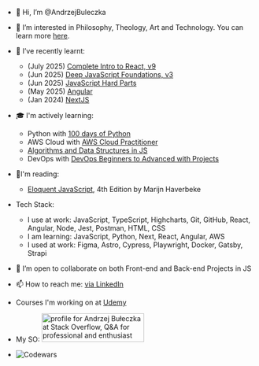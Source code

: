 - 👋 Hi, I’m @AndrzejBuleczka
- 👀 I’m interested in Philosophy, Theology, Art and Technology. You can learn more [here](https://andrzejbuleczka.github.io/my_portfolio/).
- 🌱 I’ve recently learnt:
    - (July 2025) [Complete Intro to React, v9](https://frontendmasters.com/courses/complete-react-v9/) 
    - (Jun 2025) [Deep JavaScript Foundations, v3](https://frontendmasters.com/courses/deep-javascript-v3/)
    - (Jun 2025) [JavaScript Hard Parts](https://frontendmasters.com/courses/javascript-hard-parts-v2/)
    - (May 2025) [Angular](https://www.udemy.com/certificate/UC-b3004c61-6438-417e-b35e-f097f912e3a2/)
    - (Jan 2024) [NextJS](https://www.udemy.com/certificate/UC-b658ecd7-33f2-445e-8759-af63dbe48e3b/) 

- 🎓 I'm actively learning:
    - Python with [100 days of Python](https://www.udemy.com/share/103J8C3@OFPJXN3E6LlmauCeyHh1wh7sQwDSxFwsZ_O6KWDDC7R51qAL2x2htmHB0q-6OeyPVw==/)
    - AWS Cloud with [AWS Cloud Practitioner](https://www.udemy.com/share/103aFP3@2lkCljnzT1jzDmKfqt62CXE1DmFVXrc00EKZpo5s4RoxtJTeJU-NgmWg5ru08cy9mg==/)
    - [Algorithms and Data Structures in JS](https://www.udemy.com/share/101XY23@xRsexBQCBD5ol38Xeg5JGnm9VCPp23m3vW5nslllzBfcdRYa-LV31Tceu1q_0tjkhQ==/)
    - DevOps with [DevOps Beginners to Advanced with Projects](https://www.udemy.com/share/104Xxm3@CyD1bj8mRHaxzFxlJid-EYu56OA-8Rtiw_dE55YIi2lIja5b3NGeW9OSjfYU7Xlg1Q==/)

- 📜I'm reading:
    - [Eloquent JavaScript](https://eloquentjavascript.net/), 4th Edition by Marijn Haverbeke



- Tech Stack:
    - I use at work: JavaScript, TypeScript, Highcharts, Git, GitHub, React, Angular, Node, Jest, Postman, HTML, CSS
    - I am learning: JavaScript, Python, Next, React, Angular, AWS
    - I used at work: Figma, Astro, Cypress, Playwright, Docker, Gatsby, Strapi


- 💞️ I’m open to collaborate on both Front-end and Back-end Projects in JS

- 📫 How to reach me: [via LinkedIn](https://www.linkedin.com/in/andrzejbuleczka/)

- Courses I'm working on at [Udemy](https://www.udemy.com/user/andrzej-buleczka-2/)

- My SO: <a href="https://stackoverflow.com/users/10455537/andrzej-bu%c5%82eczka"><img src="https://stackoverflow.com/users/flair/10455537.png" width="208" height="58" alt="profile for Andrzej Bułeczka at Stack Overflow, Q&amp;A for professional and enthusiast programmers" title="profile for Andrzej Bułeczka at Stack Overflow, Q&amp;A for professional and enthusiast programmers"></a>

- ![Codewars](https://www.codewars.com/users/AndrzejBuleczka/badges/small)

<!---
AndrzejBuleczka/AndrzejBuleczka is a ✨ special ✨ repository because its `README.md` (this file) appears on your GitHub profile.
You can click the Preview link to take a look at your changes.
--->
